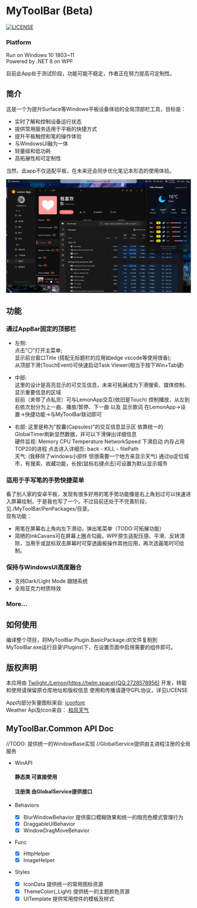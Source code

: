 # MyToolBar (Beta)
[![LICENSE](https://img.shields.io/badge/license-GPL%20v3.0-blue.svg?style=flat-square)](https://github.com/TwilightLemon/MyToolBar/blob/master/LICENSE)  
### Platform
Run on Windows 10 1803~11  
Powered by .NET 8 on WPF  

目前此App处于测试阶段，功能可能不稳定，作者正在努力提高可定制性。
## 简介
  这是一个为提升Surface等Windows平板设备体验的全局顶部栏工具，目标是：  
-  实时了解和控制设备运行状态
-  提供常用服务适用于平板的快捷方式
-  提升平板触控和笔的操作体验
-  与WindowsUI融为一体
-  轻量级和低功耗  
-  高拓展性和可定制性

当然，此app不仅适配平板，在未来还会同步优化笔记本形态的使用体验。
  
  ![Main](https://github.com/TwilightLemon/Data/blob/master/50c4d49f1bd71f44cd3bec9e4fdf5fd8.jpg?raw=true)
## 功能
### 通过AppBar固定的顶部栏
- 左侧:   
    点击"〇"打开主菜单;  
    显示前台窗口Title (搭配无标题栏的应用如edge vscode等使用很香);  
    从顶部下滑(TouchEvent)可快速启动Task Viewer(相当于按下Win+Tab键)  

- 中部:   
    这里的设计是高亮显示的可交互信息，未来可拓展成为下滑搜索、媒体控制、显示重要信息的区域  
    目前（夹带了点私货）可与LemonApp交互(依旧是Touch) 控制播放，从左到右依次划分为上一曲、播放/暂停、下一曲 以及 显示歌词  在LemonApp->设置->快捷功能->与MyToolBar联动即可

- 右部: 这里是称为"胶囊(Capsules)"的交互信息显示区 依靠统一的GlobalTimer刷新显然数据，并可以下滑弹出详细信息  
   硬件监视: Memory CPU Temperature NetworkSpeed 下滑启动 内存占用TOP20的进程 点击进入详细页: back - KILL - filePath  
   天气: (我移除了windows小部件 但很需要一个地方来显示天气) 通过ip定位城市，有搜索、收藏功能，长按(鼠标右键点击)可设置为默认显示城市

### 适用于手写笔的手势快捷菜单
看了别人家的安卓平板，发现有很多好用的笔手势功能像是右上角划过可以快速进入屏幕绘制，于是我也写了一个。不过目前还处于不完善阶段，见./MyToolBar/PenPackages/目录。  
现有功能：
- 用笔在屏幕右上角向左下滑动，弹出笔菜单（TODO:可拓展功能）  
- 简陋的inkCavans可在屏幕上圈点勾画，WPF原生适配压感、平滑、反转清除，当用手或鼠标双击屏幕时可穿透画板操作其他应用，再次选画笔时可绘制。

### 保持与WindowsUI高度融合
- 支持Dark/Light Mode 跟随系统
- 全局亚克力材质特效
### More...

## 如何使用
编译整个项目，将MyToolBar.Plugin.BasicPackage.dll文件复制到MyToolBar.exe运行目录\\Plugins\\下，在设置页面中启用需要的组件即可。

## 版权声明
本应用由 [Twilight./Lemon(https://twlm.space)(QQ:2728578956)](https://twlm.space) 开发，转载和使用请保留原仓库地址和版权信息
使用和传播请遵守GPL协议，详见LICENSE

App内部分矢量图标来自: [iconfont](https://www.iconfont.cn)  
Weather Api及Icon来自： [和风天气](https://www.qweather.com)


## MyToolBar.Common API Doc
//TODO: 提供统一的WindowBase实现
//GlobalService提供由主进程注册的全局服务

- WinAPI
  #### 静态类 可直接使用

  #### 注册类 由GlobalService提供接口

- Behaviors
    - [x] BlurWindowBehavior 提供窗口模糊效果和统一的暗亮色模式管理行为
    - [x] DraggableUIBehavior 
    - [x] WindowDragMoveBehavior

- Func
     - [x] HttpHelper
     - [x] ImageHelper

- Styles
     - [x] IconData 提供统一的常用图标资源
     - [x] ThemeColor(_Light) 提供统一的主题颜色资源
     - [x] UITemplate 提供常用控件的模板及样式 